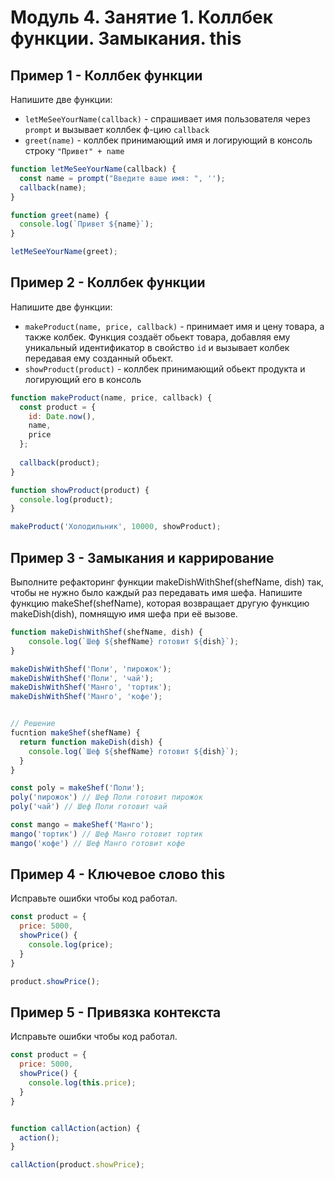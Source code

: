 # Модуль 4. Занятие 1. Коллбек функции. Замыкания. this

## Пример 1 - Коллбек функции

Напишите две функции: 

- `letMeSeeYourName(callback)` - спрашивает имя пользователя через `prompt` и вызывает коллбек ф-цию `callback`
- `greet(name)` - коллбек принимающий имя и логирующий в консоль строку `"Привет" + name`

```js
function letMeSeeYourName(callback) {
  const name = prompt("Введите ваше имя: ", '');
  callback(name);
}

function greet(name) {
  console.log(`Привет ${name}`);
}

letMeSeeYourName(greet);
```

## Пример 2 - Коллбек функции

Напишите две функции:

- `makeProduct(name, price, callback)` - принимает имя и цену товара, а также колбек. Функция создаёт обьект товара, добавляя ему уникальный идентификатор в свойство `id` и вызывает колбек передавая ему созданный обьект.
- `showProduct(product)` - коллбек принимающий обьект продукта и логирующий его в консоль 

```js
function makeProduct(name, price, callback) {
  const product = {
    id: Date.now(),
    name,
    price
  };
  
  callback(product);
}

function showProduct(product) {
  console.log(product);
}

makeProduct('Холодильник', 10000, showProduct);
```

## Пример 3 - Замыкания и каррирование

Выполните рефакторинг функции makeDishWithShef(shefName, dish) так, чтобы не нужно было каждый раз передавать имя шефа. 
Напишите функцию makeShef(shefName), которая возвращает другую функцию makeDish(dish), помнящую имя шефа при её вызове.

```js
function makeDishWithShef(shefName, dish) {
    console.log(`Шеф ${shefName} готовит ${dish}`);
}

makeDishWithShef('Поли', 'пирожок');
makeDishWithShef('Поли', 'чай');
makeDishWithShef('Манго', 'тортик');
makeDishWithShef('Манго', 'кофе');


// Решение
fucntion makeShef(shefName) {
  return function makeDish(dish) {
    console.log(`Шеф ${shefName} готовит ${dish}`);
  }
}

const poly = makeShef('Поли');
poly('пирожок') // Шеф Поли готовит пирожок
poly('чай') // Шеф Поли готовит чай

const mango = makeShef('Манго');
mango('тортик') // Шеф Манго готовит тортик
mango('кофе') // Шеф Манго готовит кофе
```

## Пример 4 - Ключевое слово this

Исправьте ошибки чтобы код работал.

```js
const product = {
  price: 5000,
  showPrice() {
    console.log(price);
  }
}

product.showPrice();
```

## Пример 5 - Привязка контекста

Исправьте ошибки чтобы код работал.

```js
const product = {
  price: 5000,
  showPrice() {
    console.log(this.price);
  }
}


function callAction(action) {
  action();
}

callAction(product.showPrice);
```
